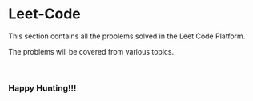 # Leet-Code
<div>
  <p>This section contains all the problems solved in the Leet Code Platform.</p>
  <p>The problems will be covered from various topics.</p>
  <br/>
  <h3>Happy Hunting!!!</h3>
</div>

